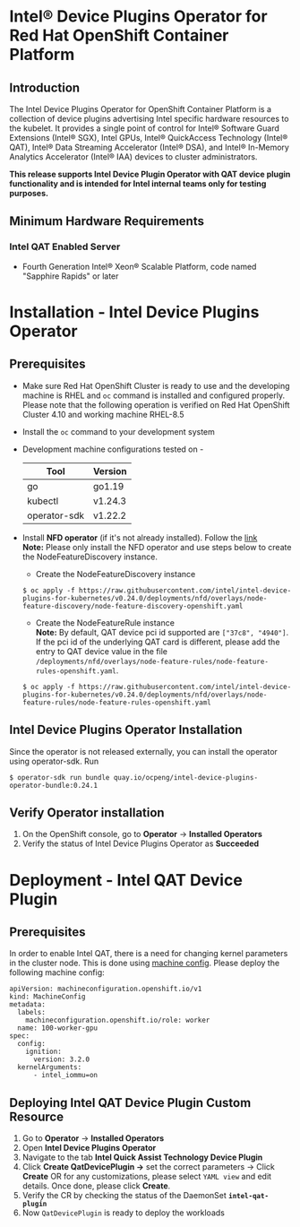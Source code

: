 # Intel® Device Plugins Operator for Red Hat OpenShift Container Platform

## Introduction
The Intel Device Plugins Operator for OpenShift Container Platform is a collection of device plugins advertising Intel specific hardware resources to the kubelet. It provides a single point of control for Intel® Software Guard Extensions (Intel® SGX), Intel GPUs, Intel® QuickAccess Technology (Intel® QAT), Intel® Data Streaming Accelerator (Intel® DSA), and Intel® In-Memory Analytics Accelerator (Intel® IAA) devices to cluster administrators. 

**This release supports Intel Device Plugin Operator with QAT device plugin functionality and is intended for Intel internal teams only for testing purposes.** 

## Minimum Hardware Requirements
### Intel QAT Enabled Server
- Fourth Generation Intel® Xeon® Scalable Platform, code named "Sapphire Rapids" or later

# Installation - Intel Device Plugins Operator
## Prerequisites 
- Make sure Red Hat OpenShift Cluster is ready to use and the developing machine is RHEL and `oc` command is installed and configured properly. Please note that the following operation is verified on Red Hat OpenShift Cluster 4.10 and working machine RHEL-8.5
- Install the `oc` command to your development system
- Development machine configurations tested on -  

    | Tool        | Version  |
    | ------------- |-------------|
    |go | go1.19 |
    |kubectl | v1.24.3 |
    |operator-sdk | v1.22.2 |
- Install **NFD operator** (if it's not already installed). Follow the [link](https://docs.openshift.com/container-platform/4.10/hardware_enablement/psap-node-feature-discovery-operator.html)  
    **Note:** Please only install the NFD operator and use steps below to create the NodeFeatureDiscovery instance.  
    - Create the NodeFeatureDiscovery instance  
    ```
    $ oc apply -f https://raw.githubusercontent.com/intel/intel-device-plugins-for-kubernetes/v0.24.0/deployments/nfd/overlays/node-feature-discovery/node-feature-discovery-openshift.yaml
    ```
    - Create the NodeFeatureRule instance  
    **Note:** By default, QAT device pci id supported are `["37c8", "4940"]`. If the pci id of the underlying QAT card is different, please add the entry to QAT device value in the file `/deployments/nfd/overlays/node-feature-rules/node-feature-rules-openshift.yaml`.
    ``` 
    $ oc apply -f https://raw.githubusercontent.com/intel/intel-device-plugins-for-kubernetes/v0.24.0/deployments/nfd/overlays/node-feature-rules/node-feature-rules-openshift.yaml
    ```

## Intel Device Plugins Operator Installation
Since the operator is not released externally, you can install the operator using operator-sdk. Run 
```
$ operator-sdk run bundle quay.io/ocpeng/intel-device-plugins-operator-bundle:0.24.1
```

## Verify Operator installation
1.  On the OpenShift console, go to **Operator** -> **Installed Operators**
2.  Verify the status of Intel Device Plugins Operator as **Succeeded**


# Deployment - Intel QAT Device Plugin 
## Prerequisites
In order to enable Intel QAT, there is a need for changing kernel parameters in the cluster node. This is done using [machine config](https://docs.openshift.com/container-platform/4.10/post_installation_configuration/machine-configuration-tasks.html). Please deploy the following machine config:
```
apiVersion: machineconfiguration.openshift.io/v1
kind: MachineConfig
metadata:
  labels:
    machineconfiguration.openshift.io/role: worker 
  name: 100-worker-gpu 
spec:
  config:
    ignition:
      version: 3.2.0
  kernelArguments:
      - intel_iommu=on
```


## Deploying Intel QAT Device Plugin Custom Resource
1.	Go to **Operator** -> **Installed Operators**
2.  Open **Intel Device Plugins Operator**
3.  Navigate to the tab **Intel Quick Assist Technology Device Plugin**
4.  Click **Create QatDevicePlugin ->** set the correct parameters -> Click **Create** 
    OR for any customizations, please select `YAML view` and edit details. Once done, please click **Create**.
5.  Verify the CR by checking the status of the DaemonSet **`intel-qat-plugin`**
6.  Now `QatDevicePlugin` is ready to deploy the workloads
